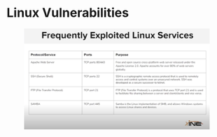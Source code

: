 # Linux Vulnerabilities

<figure><img src="../../../../.gitbook/assets/image (1) (1).png" alt=""><figcaption></figcaption></figure>

